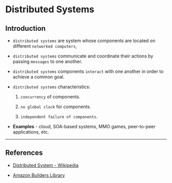 # Distributed Systems

## Introduction

* `distributed systems` are system whose components are located on different `networked computers`, 

* `distributed systems` communicate and coordinate their actions by passing `messages` to one another.

* `distributed systems` components `interact` with one another in order to achieve a common goal.

* `distributed systems` characteristics: 
 
    1. `concurrency` of components.
    
    2. `no global clock` for components.
    
    3. `independent failure of components`.

* __Examples__ - cloud, SOA-based systems, MMO games, peer-to-peer applications, etc. 

---

## References

* [Distributed System - Wikipedia](https://en.wikipedia.org/wiki/Distributed_computing)

* [Amazon Builders Library](https://aws.amazon.com/builders-library)
